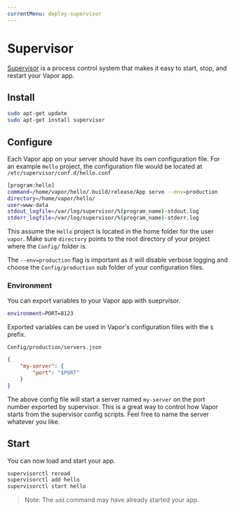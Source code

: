 ```yaml
---
currentMenu: deploy-supervisor
---
```



# Supervisor

[Supervisor](http://supervisord.org) is a process control system that makes it easy to start, stop, and restart your Vapor app.

## Install

```sh
sudo apt-get update
sudo apt-get install supervisor
```

## Configure

Each Vapor app on your server should have its own configuration file. For an example `Hello` project, the configuration file would be located at `/etc/supervisor/conf.d/hello.conf`

```sh
[program:hello]
command=/home/vapor/hello/.build/release/App serve --env=production
directory=/home/vapor/hello/
user=www-data
stdout_logfile=/var/log/supervisor/%(program_name)-stdout.log
stderr_logfile=/var/log/supervisor/%(program_name)-stderr.log
```

This assume the `Hello` project is located in the home folder for the user `vapor`. Make sure `directory` points to the root directory of your project where the `Config/` folder is.

The `--env=production` flag is important as it will disable verbose logging and choose the `Config/production` sub folder of your configuration files.

### Environment

You can export variables to your Vapor app with sueprvisor.

```sh
environment=PORT=8123
```

Exported variables can be used in Vapor's configuration files with the `$` prefix.

`Config/production/servers.json `
```json
{
	"my-server": {
		"port": "$PORT"
	}
}
```

The above config file will start a server named `my-server` on the port number exported by supervisor. This is a great way to control how Vapor starts from the supervisor config scripts. Feel free to name the server whatever you like.

## Start

You can now load and start your app.

```sh
supervisorctl reread
supervisorctl add hello
supervisorctl start hello
```

> Note: The `add` command may have already started your app.
